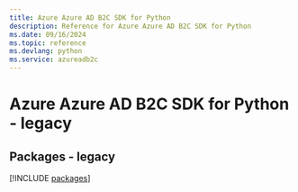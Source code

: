 ```yaml
---
title: Azure Azure AD B2C SDK for Python
description: Reference for Azure Azure AD B2C SDK for Python
ms.date: 09/16/2024
ms.topic: reference
ms.devlang: python
ms.service: azureadb2c
---
```

# Azure Azure AD B2C SDK for Python - legacy
## Packages - legacy
[!INCLUDE [packages](azure-ad-b2c-index.md)]